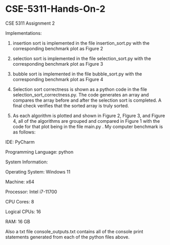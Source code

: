 # CSE-5311-Hands-On-2
CSE 5311 Assignment 2

Implementations:

1. insertion sort is implemented in the file insertion_sort.py with the corresponding benchmark plot as Figure 2

2. selection sort is implemented in the file selection_sort.py with the corresponding benchmark plot as Figure 3

3. bubble sort is implemented in the file bubble_sort.py with the corresponding benchmark plot as Figure 4

2. Selection sort correctness is shown as a python code in the file selection_sort_correctness.py. The code generates an array and compares the array before and after the selection sort is completed. A final check verifies that the sorted array is truly sorted.

3. As each algorithm is plotted and shown in Figure 2, FIgure 3, and Figure 4, all of the algorithms are grouped and compared in Figure 1 with the code for that plot being in the file main.py . My computer benchmark is as follows:

 IDE: PyCharm
 
 Programming Language: python
   
   System Information:
   
Operating System: Windows 11

Machine: x64

Processor: Intel i7-11700

CPU Cores: 8

Logical CPUs: 16

RAM: 16 GB

Also a txt file console_outputs.txt contains all of the console print statements generated from each of the python files above.
